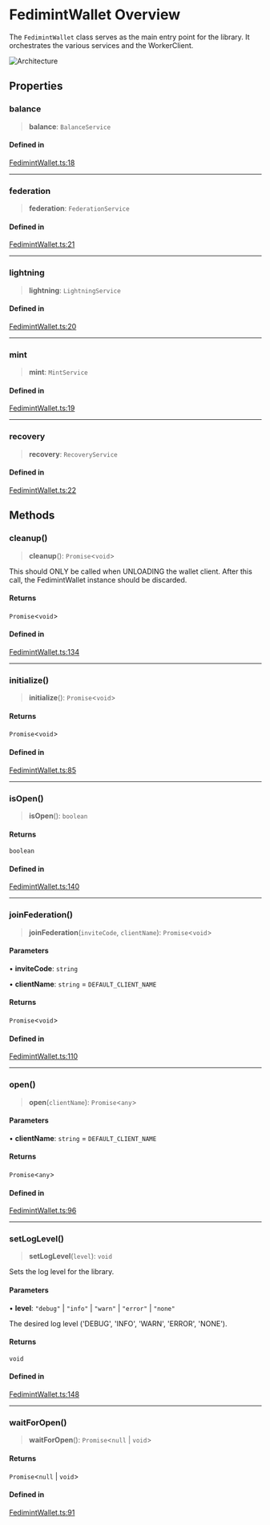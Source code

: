 # FedimintWallet Overview

The `FedimintWallet` class serves as the main entry point for the library. It orchestrates the various services and the WorkerClient.

<img src="/architecture-diagram.svg" alt="Architecture" />

## Properties

### balance

> **balance**: `BalanceService`

#### Defined in

[FedimintWallet.ts:18](https://github.com/fedimint/fedimint-web-sdk/blob/451b02527305a23fec3a269d39bde9a3ec377df2/packages/core-web/src/FedimintWallet.ts#L18)

---

### federation

> **federation**: `FederationService`

#### Defined in

[FedimintWallet.ts:21](https://github.com/fedimint/fedimint-web-sdk/blob/451b02527305a23fec3a269d39bde9a3ec377df2/packages/core-web/src/FedimintWallet.ts#L21)

---

### lightning

> **lightning**: `LightningService`

#### Defined in

[FedimintWallet.ts:20](https://github.com/fedimint/fedimint-web-sdk/blob/451b02527305a23fec3a269d39bde9a3ec377df2/packages/core-web/src/FedimintWallet.ts#L20)

---

### mint

> **mint**: `MintService`

#### Defined in

[FedimintWallet.ts:19](https://github.com/fedimint/fedimint-web-sdk/blob/451b02527305a23fec3a269d39bde9a3ec377df2/packages/core-web/src/FedimintWallet.ts#L19)

---

### recovery

> **recovery**: `RecoveryService`

#### Defined in

[FedimintWallet.ts:22](https://github.com/fedimint/fedimint-web-sdk/blob/451b02527305a23fec3a269d39bde9a3ec377df2/packages/core-web/src/FedimintWallet.ts#L22)

## Methods

### cleanup()

> **cleanup**(): `Promise`\<`void`\>

This should ONLY be called when UNLOADING the wallet client.
After this call, the FedimintWallet instance should be discarded.

#### Returns

`Promise`\<`void`\>

#### Defined in

[FedimintWallet.ts:134](https://github.com/fedimint/fedimint-web-sdk/blob/451b02527305a23fec3a269d39bde9a3ec377df2/packages/core-web/src/FedimintWallet.ts#L134)

---

### initialize()

> **initialize**(): `Promise`\<`void`\>

#### Returns

`Promise`\<`void`\>

#### Defined in

[FedimintWallet.ts:85](https://github.com/fedimint/fedimint-web-sdk/blob/451b02527305a23fec3a269d39bde9a3ec377df2/packages/core-web/src/FedimintWallet.ts#L85)

---

### isOpen()

> **isOpen**(): `boolean`

#### Returns

`boolean`

#### Defined in

[FedimintWallet.ts:140](https://github.com/fedimint/fedimint-web-sdk/blob/451b02527305a23fec3a269d39bde9a3ec377df2/packages/core-web/src/FedimintWallet.ts#L140)

---

### joinFederation()

> **joinFederation**(`inviteCode`, `clientName`): `Promise`\<`void`\>

#### Parameters

• **inviteCode**: `string`

• **clientName**: `string` = `DEFAULT_CLIENT_NAME`

#### Returns

`Promise`\<`void`\>

#### Defined in

[FedimintWallet.ts:110](https://github.com/fedimint/fedimint-web-sdk/blob/451b02527305a23fec3a269d39bde9a3ec377df2/packages/core-web/src/FedimintWallet.ts#L110)

---

### open()

> **open**(`clientName`): `Promise`\<`any`\>

#### Parameters

• **clientName**: `string` = `DEFAULT_CLIENT_NAME`

#### Returns

`Promise`\<`any`\>

#### Defined in

[FedimintWallet.ts:96](https://github.com/fedimint/fedimint-web-sdk/blob/451b02527305a23fec3a269d39bde9a3ec377df2/packages/core-web/src/FedimintWallet.ts#L96)

---

### setLogLevel()

> **setLogLevel**(`level`): `void`

Sets the log level for the library.

#### Parameters

• **level**: `"debug"` \| `"info"` \| `"warn"` \| `"error"` \| `"none"`

The desired log level ('DEBUG', 'INFO', 'WARN', 'ERROR', 'NONE').

#### Returns

`void`

#### Defined in

[FedimintWallet.ts:148](https://github.com/fedimint/fedimint-web-sdk/blob/451b02527305a23fec3a269d39bde9a3ec377df2/packages/core-web/src/FedimintWallet.ts#L148)

---

### waitForOpen()

> **waitForOpen**(): `Promise`\<`null` \| `void`\>

#### Returns

`Promise`\<`null` \| `void`\>

#### Defined in

[FedimintWallet.ts:91](https://github.com/fedimint/fedimint-web-sdk/blob/451b02527305a23fec3a269d39bde9a3ec377df2/packages/core-web/src/FedimintWallet.ts#L91)
